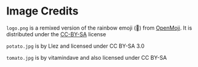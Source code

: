 # Image Credits
`logo.png` is a remixed version of the rainbow emoji (🌈) from [OpenMoji](https://openmoji.org/about/). It is distributed under the [CC-BY-SA](https://creativecommons.org/licenses/by-sa/4.0/) license

`potato.jpg` is by Llez and licensed under CC BY-SA 3.0

`tomato.jpg` is by vitamindave and also licensed under CC BY-SA
